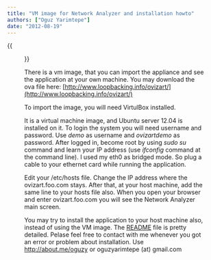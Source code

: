 ```yaml
---
title: "VM image for Network Analyzer and installation howto"
authors: ["Oguz Yarimtepe"]
date: "2012-08-19"
---
```

{{<figure src="images/banner.png" alt="Banner" width="50%">}}

There is a vm image, that you can import the appliance and see the application at your own machine. You may download the ova file here: [http://www.loopbacking.info/ovizart/](http://www.loopbacking.info/ovizart/)  
  
To import the image, you will need VirtulBox installed.  
  
It is a virtual machine image, and Ubuntu server 12.04 is installed on it. To login the system you will need username and password. Use _demo_ as username and _ovizartdemo_ as password. After logged in, become root by using _sudo su_ command and learn your IP address (use _ifconfig_ command at the command line). I used my eth0 as bridged mode. So plug a cable to your ethernet card while running the application.  
  
Edit your /etc/hosts file. Change the IP address where the ovizart.foo.com stays. After that, at your host machine, add the same line to your hosts file also. When you open your browser and enter ovizart.foo.com you will see the Network Analyzer main screen.  
  
You may try to install the application to your host machine also, instead of using the VM image. The [README](https://github.com/oguzy/ovizart/blob/master/README.md) file is pretty detailed. Pelase feel free to contact with me whenever you got an error or problem about installation. Use http://about.me/oguzy or oguzyarimtepe (at) gmail.com
